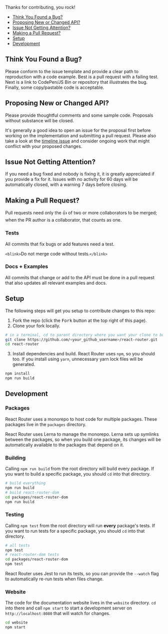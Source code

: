 Thanks for contributing, you rock!

- [Think You Found a Bug?](#bug)
- [Proposing New or Changed API?](#api)
- [Issue Not Getting Attention?](#attention)
- [Making a Pull Request?](#pr)
- [Setup](#setup)
- [Development](#development)

<a name="bug"/></a>

## Think You Found a Bug?

Please conform to the issue template and provide a clear path to reproduction with a code example. Best is a pull request with a failing test. Next is a link to CodePen/JS Bin or repository that illustrates the bug. Finally, some copy/pastable code is acceptable.

<a name="api"/></a>

## Proposing New or Changed API?

Please provide thoughtful comments and some sample code. Proposals without substance will be closed.

It's generally a good idea to open an issue for the proposal first before working on the implementation and submitting a pull request. Please also take a look at the [timeline issue](https://github.com/ReactTraining/react-router/issues/6497) and consider ongoing work that might conflict with your proposed changes.

<a name="attention"/></a>

## Issue Not Getting Attention?

If you need a bug fixed and nobody is fixing it, it is greatly appreciated if you provide a fix for it. Issues with no activity for 60 days will be automatically closed, with a warning 7 days before closing.

<a name="pr"/></a>

## Making a Pull Request?

Pull requests need only the :+1: of two or more collaborators to be merged; when the PR author is a collaborator, that counts as one.

### Tests

All commits that fix bugs or add features need a test.

`<blink>`Do not merge code without tests.`</blink>`

### Docs + Examples

All commits that change or add to the API must be done in a pull request that also updates all relevant examples and docs.

## Setup

The following steps will get you setup to contribute changes to this repo:

1. Fork the repo (click the <kbd>Fork</kbd> button at the top right of this page).
2. Clone your fork locally.

```bash
# in a terminal, cd to parent directory where you want your clone to be, then
git clone https://github.com/<your_github_username>/react-router.git
cd react-router
```

3. Install dependencies and build. React Router uses `npm`, so you should too. If you install using `yarn`, unnecessary yarn lock files will be generated.

```bash
npm install
npm run build
```

## Development

### Packages

React Router uses a monorepo to host code for multiple packages. These packages live in the `packages` directory.

React Router uses Lerna to manage the monorepo. Lerna sets up symlinks between the packages, so when you build one package, its changes will be automatically available to the packages that depend on it.

### Building

Calling `npm run build` from the root directory will build every package. If you want to build a specific package, you should `cd` into that directory.

```bash
# build everything
npm run build
# build react-router-dom
cd packages/react-router-dom
npm run build
```

### Testing

Calling `npm test` from the root directory will run **every** package's tests. If you want to run tests for a specific package, you should `cd` into that directory.

```bash
# all tests
npm test
# react-router-dom tests
cd packages/react-router-dom
npm test
```

React Router uses Jest to run its tests, so you can provide the `--watch` flag to automatically re-run tests when files change.

### Website

The code for the documentation website lives in the `website` directory. `cd` into there and call `npm start` to start a development server on `http://localhost:8080` that will watch for changes.

```bash
cd website
npm start
```
